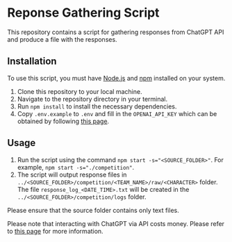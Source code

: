 # Reponse Gathering Script

This repository contains a script for gathering responses from ChatGPT API and produce a file with the responses.

## Installation

To use this script, you must have <a href="https://nodejs.org/en/" target="_new">Node.js</a> and <a href="https://www.npmjs.com/" target="_new">npm</a> installed on your system.

1. Clone this repository to your local machine.
2. Navigate to the repository directory in your terminal.
3. Run `npm install` to install the necessary dependencies.
4. Copy `.env.example` to `.env` and fill in the `OPENAI_API_KEY` which can be obtained by following [this page](https://platform.openai.com/docs/api-reference/making-requests).

## Usage

1. Run the script using the command `npm start -s="<SOURCE_FOLDER>"`. For example, `npm start -s="./competition"`.
2. The script will output response files in `../<SOURCE_FOLDER>/competition/<TEAM_NAME>/raw/<CHARACTER>` folder. The file `response_log_<DATE_TIME>.txt` will be created in the `../<SOURCE_FOLDER>/competition/logs` folder.

Please ensure that the source folder contains only text files.

Please note that interacting with ChatGPT via API costs money. Please refer to [this page](https://openai.com/pricing) for more information.
